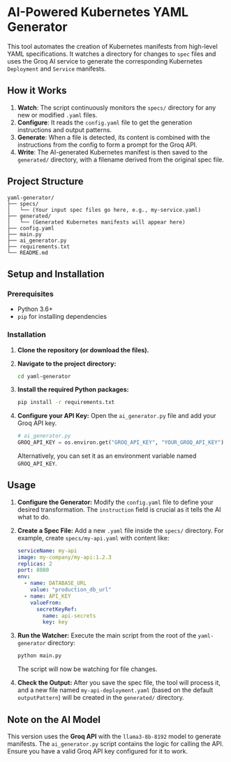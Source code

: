 # AI-Powered Kubernetes YAML Generator

This tool automates the creation of Kubernetes manifests from high-level YAML specifications. It watches a directory for changes to `spec` files and uses the Groq AI service to generate the corresponding Kubernetes `Deployment` and `Service` manifests.

## How it Works

1.  **Watch**: The script continuously monitors the `specs/` directory for any new or modified `.yaml` files.
2.  **Configure**: It reads the `config.yaml` file to get the generation instructions and output patterns.
3.  **Generate**: When a file is detected, its content is combined with the instructions from the config to form a prompt for the Groq API.
4.  **Write**: The AI-generated Kubernetes manifest is then saved to the `generated/` directory, with a filename derived from the original spec file.

## Project Structure

```
yaml-generator/
├── specs/
│   └── (Your input spec files go here, e.g., my-service.yaml)
├── generated/
│   └── (Generated Kubernetes manifests will appear here)
├── config.yaml
├── main.py
├── ai_generator.py
├── requirements.txt
└── README.md
```

## Setup and Installation

### Prerequisites

-   Python 3.6+
-   `pip` for installing dependencies

### Installation

1.  **Clone the repository (or download the files).**

2.  **Navigate to the project directory:**
    ```bash
    cd yaml-generator
    ```

3.  **Install the required Python packages:**
    ```bash
    pip install -r requirements.txt
    ```

4.  **Configure your API Key:**
    Open the `ai_generator.py` file and add your Groq API key.
    ```python
    # ai_generator.py
    GROQ_API_KEY = os.environ.get("GROQ_API_KEY", "YOUR_GROQ_API_KEY")
    ```
    Alternatively, you can set it as an environment variable named `GROQ_API_KEY`.

## Usage

1.  **Configure the Generator:**
    Modify the `config.yaml` file to define your desired transformation. The `instruction` field is crucial as it tells the AI what to do.

2.  **Create a Spec File:**
    Add a new `.yaml` file inside the `specs/` directory. For example, create `specs/my-api.yaml` with content like:
    ```yaml
    serviceName: my-api
    image: my-company/my-api:1.2.3
    replicas: 2
    port: 8080
    env:
      - name: DATABASE_URL
        value: "production_db_url"
      - name: API_KEY
        valueFrom:
          secretKeyRef:
            name: api-secrets
            key: key
    ```

3.  **Run the Watcher:**
    Execute the main script from the root of the `yaml-generator` directory:
    ```bash
    python main.py
    ```
    The script will now be watching for file changes.

4.  **Check the Output:**
    After you save the spec file, the tool will process it, and a new file named `my-api-deployment.yaml` (based on the default `outputPattern`) will be created in the `generated/` directory.

## Note on the AI Model

This version uses the **Groq API** with the `llama3-8b-8192` model to generate manifests. The `ai_generator.py` script contains the logic for calling the API. Ensure you have a valid Groq API key configured for it to work.